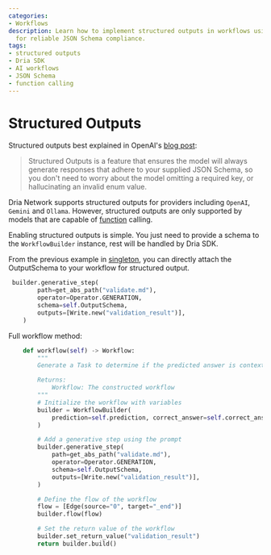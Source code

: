```yaml
---
categories:
- Workflows
description: Learn how to implement structured outputs in workflows using Dria SDK
  for reliable JSON Schema compliance.
tags:
- structured outputs
- Dria SDK
- AI workflows
- JSON Schema
- function calling
---
```


# Structured Outputs

Structured outputs best explained in OpenAI's [blog post](https://platform.openai.com/docs/guides/structured-outputs):

> Structured Outputs is a feature that ensures the model will always generate responses that adhere to your supplied JSON Schema, so you don't need to worry about the model omitting a required key, or hallucinating an invalid enum value. 


Dria Network supports structured outputs for providers including `OpenAI`, `Gemini` and `Ollama`.
However, structured outputs are only supported by models that are capable of [function](functions.md) calling. 

Enabling structured outputs is simple. You just need to provide a schema to the `WorkflowBuilder` instance, rest will be handled by Dria SDK.

From the previous example in [singleton](singletons.md), you can directly attach the OutputSchema to your workflow for structured output.

```python
 builder.generative_step(
        path=get_abs_path("validate.md"),
        operator=Operator.GENERATION,
        schema=self.OutputSchema,
        outputs=[Write.new("validation_result")],
    )
```

Full workflow method:

```python
    def workflow(self) -> Workflow:
        """
        Generate a Task to determine if the predicted answer is contextually and semantically correct.

        Returns:
            Workflow: The constructed workflow
        """
        # Initialize the workflow with variables
        builder = WorkflowBuilder(
            prediction=self.prediction, correct_answer=self.correct_answer
        )

        # Add a generative step using the prompt
        builder.generative_step(
            path=get_abs_path("validate.md"),
            operator=Operator.GENERATION,
            schema=self.OutputSchema,
            outputs=[Write.new("validation_result")],
        )

        # Define the flow of the workflow
        flow = [Edge(source="0", target="_end")]
        builder.flow(flow)

        # Set the return value of the workflow
        builder.set_return_value("validation_result")
        return builder.build()
```